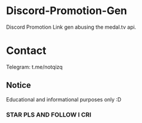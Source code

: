 # Discord-Promotion-Gen
Discord Promotion Link gen abusing the medal.tv api.


# Contact
Telegram: t.me/notqizq

## Notice
Educational and informational purposes only :D

### STAR PLS AND FOLLOW I CRI
